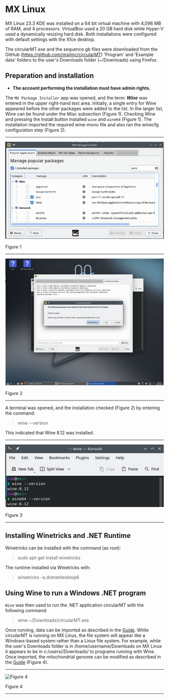 # MX Linux 
MX Linux 23.3 KDE was installed on a 64 bit virtual machine with 4,096 MB of RAM, and 4 processors. VirtualBox used a 20 GB hard disk while Hyper-V used a dynamically resizing hard disk. Both installations were configured with default settings with the Xfce desktop.

The circularMT.exe and the sequence.gb files were downloaded from the GitHub (https://github.com/msjimc/circularMT) 'Program' and 'Example data' folders to the user's Downloads folder (~/Downloads) using Firefox.

## Preparation and installation

* **The account performing the installation must have admin rights.**

The ```MX Package Installer``` app was opened, and the term: ***Wine*** was entered in the upper right-hand text area. Initially, a single entry for Wine appeared before the other packages were added to the list. In the larger list, Wine can be found under the Misc subsection (Figure 1). Checking Wine and pressing the Install button installed ```wine``` and ```wine64``` (Figure 1). The installation imported the required wine-mono file and also ran the winecfg configuration step (Figure 2).

<hr />

![Figure 1](images/mx-figure1.jpg)

Figure 1

<hr />

![Figure 2](images/mx-figure2.jpg)

Figure 2

<hr />

A terminal was opened, and the installation checked (Figure 2) by entering the command: 

>  wine --version  

This indicated that Wine 8.12 was installed. 

<hr />

![Figure 3](images/mx-figure3.jpg)

Figure 3

<hr />

## Installing Winetricks and .NET Runtime

Winetricks can be installed with the command (as root):

>  sudo apt-get install winetricks

The runtime installed via Winetricks with:

> winetricks -q dotnetdesktop6

## Using Wine to run a Windows .NET program

```Wine``` was then used to run the .NET application circularMT with the following command:

> wine ~/Downloads/circularMT.exe


Once running, data can be imported as described in the [Guide](https://github.com/msjimc/circularMT/tree/master/Guide/README.md). While circularMT is running on MX Linux, the file system will appear like a Windows-based system rather than a Linux file system. For example, while the user's Downloads folder is in /home/username/Downloads on MX Linux it appears to be in c:/users/<username>/Downloads/ to programs running with Wine. Once imported, the mitochondrial genome can be modified as described in the [Guide](https://github.com/msjimc/circularMT/tree/master/Guide/README.md) (Figure 4).

<hr />

![Figure 4](images/mx-figure4.jpg)

Figure 4

<hr />


